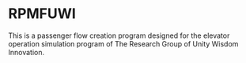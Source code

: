 # RPMFUWI
This is a passenger flow creation program designed for the elevator operation simulation program of The Research Group of Unity Wisdom Innovation.
